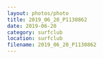 ```yaml
---
layout: photos/photo
title: 2019_06_20_P1130862
date: 2019-06-20
category: surfclub
location: surfclub
filename: 2019_06_20_P1130862
---
```

